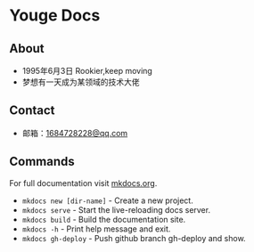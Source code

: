 # Youge Docs

## About   
* 1995年6月3日 Rookier,keep moving 
* 梦想有一天成为某领域的技术大佬

## Contact 
* 邮箱：1684728228@qq.com
## Commands
For full documentation visit [mkdocs.org](https://www.mkdocs.org).

* `mkdocs new [dir-name]` - Create a new project.
* `mkdocs serve` - Start the live-reloading docs server.
* `mkdocs build` - Build the documentation site.
* `mkdocs -h` - Print help message and exit.
* `mkdocs gh-deploy` - Push github branch gh-deploy and show.